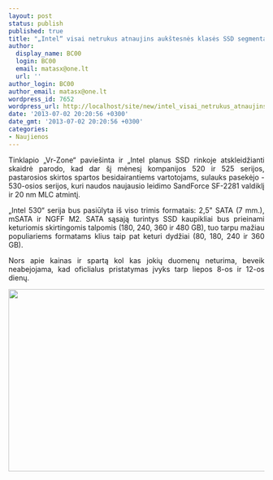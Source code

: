 ```yaml
---
layout: post
status: publish
published: true
title: "„Intel“ visai netrukus atnaujins aukštesnės klasės SSD segmentą"
author:
  display_name: BC00
  login: BC00
  email: matasx@one.lt
  url: ''
author_login: BC00
author_email: matasx@one.lt
wordpress_id: 7652
wordpress_url: http://localhost/site/new/intel_visai_netrukus_atnaujins_aukstesnes_klases_ssd_segmenta/
date: '2013-07-02 20:20:56 +0300'
date_gmt: '2013-07-02 20:20:56 +0300'
categories:
- Naujienos
---
```

<p style="text-align: justify;">
	Tinklapio &bdquo;Vr-Zone&ldquo; pavie&scaron;inta ir &bdquo;Intel planus SSD rinkoje atskleidžianti skaidrė parodo, kad dar &scaron;į mėnesį kompanijos 520 ir 525 serijos, pastarosios skirtos spartos besidairantiems vartotojams, sulauks pasekėjo - 530-osios serijos, kuri naudos naujausio leidimo SandForce SF-2281 valdiklį ir 20 nm MLC atmintį.</p>
<p style="text-align: justify;">
	&bdquo;Intel 530&ldquo; serija bus pasiūlyta i&scaron; viso trimis formatais: 2,5&quot; SATA (7 mm.), mSATA ir NGFF M2. SATA sąsają turintys SSD kaupikliai bus prieinami keturiomis skirtingomis talpomis (180, 240, 360 ir 480 GB), tuo tarpu mažiau populiariems formatams klius taip pat keturi dydžiai (80, 180, 240 ir 360 GB).</p>
<p style="text-align: justify;">
	Nors apie kainas ir spartą kol kas jokių duomenų neturima, beveik neabejojama, kad oficlialus pristatymas įvyks tarp liepos 8-os ir 12-os dienų.</p>
<p>
	<a href="http://technews.lt/userfiles/18a(1).jpg"><img alt="" src="http://technews.lt/userfiles/18a(1).jpg" style="width: 520px; height: 359px;" /></a></p>
